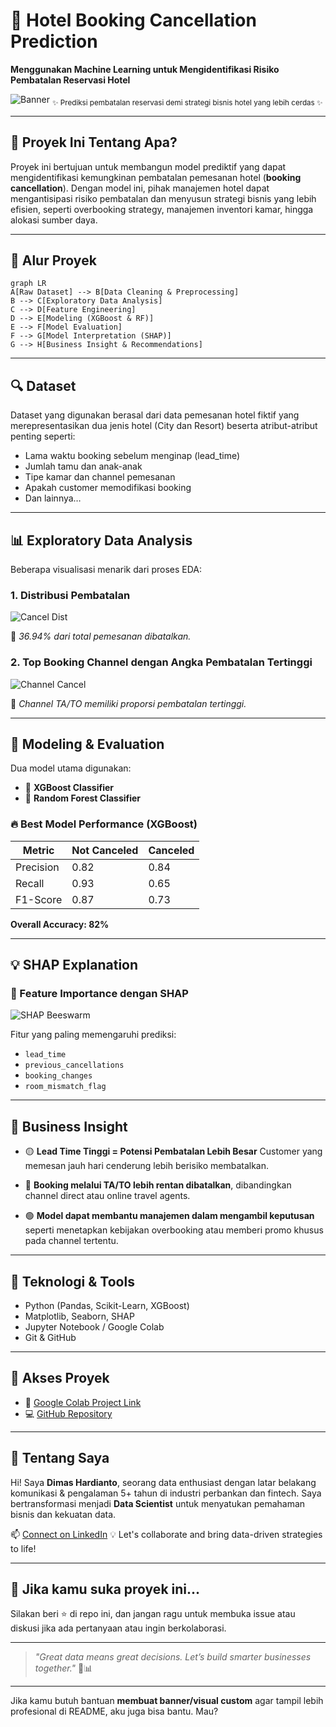 # 🏨 Hotel Booking Cancellation Prediction

**Menggunakan Machine Learning untuk Mengidentifikasi Risiko Pembatalan Reservasi Hotel**

![Banner](https://imgur.com/your-custom-banner-image.png) <sub>✨ Prediksi pembatalan reservasi demi strategi bisnis hotel yang lebih cerdas ✨</sub>

---

## 📌 Proyek Ini Tentang Apa?

Proyek ini bertujuan untuk membangun model prediktif yang dapat mengidentifikasi kemungkinan pembatalan pemesanan hotel (**booking cancellation**). Dengan model ini, pihak manajemen hotel dapat mengantisipasi risiko pembatalan dan menyusun strategi bisnis yang lebih efisien, seperti overbooking strategy, manajemen inventori kamar, hingga alokasi sumber daya.

---

## 🧭 Alur Proyek

```mermaid
graph LR
A[Raw Dataset] --> B[Data Cleaning & Preprocessing]
B --> C[Exploratory Data Analysis]
C --> D[Feature Engineering]
D --> E[Modeling (XGBoost & RF)]
E --> F[Model Evaluation]
F --> G[Model Interpretation (SHAP)]
G --> H[Business Insight & Recommendations]
```

---

## 🔍 Dataset

Dataset yang digunakan berasal dari data pemesanan hotel fiktif yang merepresentasikan dua jenis hotel (City dan Resort) beserta atribut-atribut penting seperti:

* Lama waktu booking sebelum menginap (lead\_time)
* Jumlah tamu dan anak-anak
* Tipe kamar dan channel pemesanan
* Apakah customer memodifikasi booking
* Dan lainnya…

---

## 📊 Exploratory Data Analysis

Beberapa visualisasi menarik dari proses EDA:

### 1. **Distribusi Pembatalan**

![Cancel Dist](https://imgur.com/your-image1.png)

📌 *36.94% dari total pemesanan dibatalkan.*

### 2. **Top Booking Channel dengan Angka Pembatalan Tertinggi**

![Channel Cancel](https://imgur.com/your-image2.png)

📌 *Channel TA/TO memiliki proporsi pembatalan tertinggi.*

---

## 🤖 Modeling & Evaluation

Dua model utama digunakan:

* 🎯 **XGBoost Classifier**
* 🌳 **Random Forest Classifier**

### 🔥 Best Model Performance (XGBoost)

| Metric    | Not Canceled | Canceled |
| --------- | ------------ | -------- |
| Precision | 0.82         | 0.84     |
| Recall    | 0.93         | 0.65     |
| F1-Score  | 0.87         | 0.73     |

**Overall Accuracy: 82%**

---

## 💡 SHAP Explanation

### 📌 Feature Importance dengan SHAP

![SHAP Beeswarm](https://imgur.com/your-image3.png)

Fitur yang paling memengaruhi prediksi:

* `lead_time`
* `previous_cancellations`
* `booking_changes`
* `room_mismatch_flag`

---

## 🧠 Business Insight

* 🟡 **Lead Time Tinggi = Potensi Pembatalan Lebih Besar**
  Customer yang memesan jauh hari cenderung lebih berisiko membatalkan.

* 🔴 **Booking melalui TA/TO lebih rentan dibatalkan**, dibandingkan channel direct atau online travel agents.

* 🟢 **Model dapat membantu manajemen dalam mengambil keputusan** seperti menetapkan kebijakan overbooking atau memberi promo khusus pada channel tertentu.

---

## 🚀 Teknologi & Tools

* Python (Pandas, Scikit-Learn, XGBoost)
* Matplotlib, Seaborn, SHAP
* Jupyter Notebook / Google Colab
* Git & GitHub

---

## 📂 Akses Proyek

* 📘 [Google Colab Project Link](https://colab.research.google.com/drive/1Y0H-eg1HH3DPUgi3iZu1D7HHPKDJdfnK?usp=drive_link)
* 💻 [GitHub Repository](https://github.com/dhardianto281094)

---

## 👋 Tentang Saya

Hi! Saya **Dimas Hardianto**, seorang data enthusiast dengan latar belakang komunikasi & pengalaman 5+ tahun di industri perbankan dan fintech. Saya bertransformasi menjadi **Data Scientist** untuk menyatukan pemahaman bisnis dan kekuatan data.

📫 [Connect on LinkedIn](https://linkedin.com/in/your-link)
💡 Let's collaborate and bring data-driven strategies to life!

---

## 🌟 Jika kamu suka proyek ini...

Silakan beri ⭐ di repo ini, dan jangan ragu untuk membuka issue atau diskusi jika ada pertanyaan atau ingin berkolaborasi.

---

> *"Great data means great decisions. Let’s build smarter businesses together."* 🧠📊

---

Jika kamu butuh bantuan **membuat banner/visual custom** agar tampil lebih profesional di README, aku juga bisa bantu. Mau?
